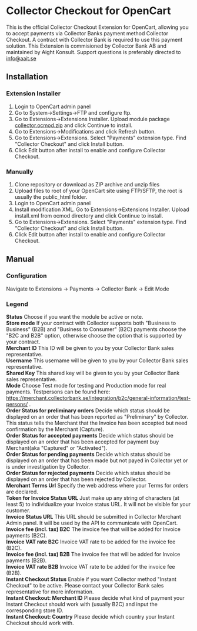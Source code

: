 # Collector Checkout for OpenCart

This is the official Collector Checkout Extension for OpenCart, allowing you to accept payments via Collector Banks payment method Collector Checkout. A contract with Collector Bank is required to use this payment solution. This Extension is commisioned by Collector Bank AB and maintained by Aight Konsult. Support questions is preferably directed to info@aait.se 

## Installation

### Extension Installer
1. Login to OpenCart admin panel
2. Go to System->Settings->FTP and configure ftp.
3. Go to Extensions->Extensions Installer. Upload module package [collector.ocmod.zip][package] and click Continue to install.
4. Go to Extensions->Modifications and click Refresh button.
5. Go to Extensions->Extensions. Select "Payments" extension type. Find "Collector Checkout" and click Install button.
6. Click Edit button after install to enable and configure Collector Checkout.

### Manually
1. Clone repository or download as ZIP archive and unzip files
2. Upload files to root of your OpenCart site using FTP/SFTP, the root is usually the public_html folder.
3. Login to OpenCart admin panel
4. Install modification XML. Go to Extensions->Extensions Installer. Upload install.xml from ocmod directory and click Continue to install.
5. Go to Extensions->Extensions. Select "Payments" extension type. Find "Collector Checkout" and click Install button.
6. Click Edit button after install to enable and configure Collector Checkout.

[package]: https://github.com/AAITSE/collector-checkout-opencart/raw/master/ocmod/collector.ocmod.zip

## Manual

### Configuration
Navigate to Extensions -> Payments -> Collector Bank -> Edit Mode

### Legend

**Status** Choose if you want the module be active or note.  
**Store mode** If your contract with Collector supports both "Business to Business" (B2B) and "Business to Consumer" (B2C) payments choose the "B2C and B2B" option, otherwise choose the option that is supported by your contract.  
**Merchant ID** This ID will be given to you by your Collector Bank sales representative.  
**Username** This username will be given to you by your Collector Bank sales representative.  
**Shared Key** This shared key will be given to you by your Collector Bank sales representative.  
**Mode** Choose Test mode for testing and Production mode for real payments. 
Testpersons can be found here: https://merchant.collectorbank.se/integration/b2c/general-information/test-persons/ .  
**Order Status for preliminary orders**  Decide which status should be displayed on an order that has been reported as "Preliminary" by Collector.  This status tells the Merchant that the Invoice has been accepted but need confirmation by the Merchant (Capture).  
**Order Status for accepted payments** Decide which status should be displayed on an order that has been accepted for payment buy Merchant(aka "Captured" or "Activated").  
**Order Status for pending payments** Decide which status should be displayed on an order that has been made but not payed in Collector yet or is under investigation by Collector.  
**Order Status for rejected payments** Decide which status should be displayed on an order that has been rejected by Collector.  
**Merchant Terms Url** Specify the web address where your Terms for orders are declared.  
**Token for Invoice Status URL** Just make up any string of characters (at least 5) to individualize your Invoice status URL. It will not be visible for your customer.  
**Invoice Status URL** This URL should be submitted in Collector Merchant Admin panel. It will be used by the API to communicate with OpenCart.  
**Invoice fee (incl. tax) B2C** The invoice fee that will be added for Invoice payments (B2C).  
**Invoice VAT rate B2C** Invoice VAT rate to be added for the invoice fee (B2C).  
**Invoice fee (incl. tax) B2B** The invoice fee that will be added for Invoice payments (B2B).  
**Invoice VAT rate B2B** Invoice VAT rate to be added for the invoice fee (B2B).  
**Instant Checkout Status** Enable if you want Collector method "Instant Checkout" to be active. Please contact your Collector Bank sales representative for more information.  
**Instant Checkout: Merchant ID** Please decide what kind of payment your Instant Checkout should work with (usually B2C) and input the corresponding store ID.  
**Instant Checkout: Country** Please decide which country your Instant Checkout should work with.  
